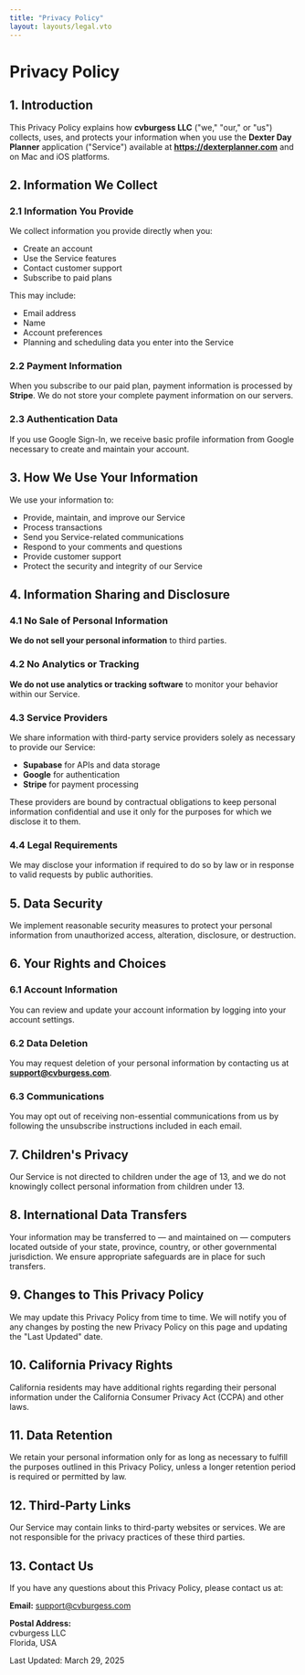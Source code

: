 ```yaml
---
title: "Privacy Policy"
layout: layouts/legal.vto
---
```


# Privacy Policy

## 1. Introduction

This Privacy Policy explains how **cvburgess LLC** ("we," "our," or "us") collects, uses, and protects your information when you use the **Dexter Day Planner** application ("Service") available at **https://dexterplanner.com** and on Mac and iOS platforms.

## 2. Information We Collect

### 2.1 Information You Provide
We collect information you provide directly when you:
- Create an account
- Use the Service features
- Contact customer support
- Subscribe to paid plans

This may include:
- Email address
- Name
- Account preferences
- Planning and scheduling data you enter into the Service

### 2.2 Payment Information
When you subscribe to our paid plan, payment information is processed by **Stripe**. We do not store your complete payment information on our servers.

### 2.3 Authentication Data
If you use Google Sign-In, we receive basic profile information from Google necessary to create and maintain your account.

## 3. How We Use Your Information

We use your information to:
- Provide, maintain, and improve our Service
- Process transactions
- Send you Service-related communications
- Respond to your comments and questions
- Provide customer support
- Protect the security and integrity of our Service

## 4. Information Sharing and Disclosure

### 4.1 No Sale of Personal Information
**We do not sell your personal information** to third parties.

### 4.2 No Analytics or Tracking
**We do not use analytics or tracking software** to monitor your behavior within our Service.

### 4.3 Service Providers
We share information with third-party service providers solely as necessary to provide our Service:
- **Supabase** for APIs and data storage
- **Google** for authentication
- **Stripe** for payment processing

These providers are bound by contractual obligations to keep personal information confidential and use it only for the purposes for which we disclose it to them.

### 4.4 Legal Requirements
We may disclose your information if required to do so by law or in response to valid requests by public authorities.

## 5. Data Security

We implement reasonable security measures to protect your personal information from unauthorized access, alteration, disclosure, or destruction.

## 6. Your Rights and Choices

### 6.1 Account Information
You can review and update your account information by logging into your account settings.

### 6.2 Data Deletion
You may request deletion of your personal information by contacting us at **support@cvburgess.com**.

### 6.3 Communications
You may opt out of receiving non-essential communications from us by following the unsubscribe instructions included in each email.

## 7. Children's Privacy

Our Service is not directed to children under the age of 13, and we do not knowingly collect personal information from children under 13.

## 8. International Data Transfers

Your information may be transferred to — and maintained on — computers located outside of your state, province, country, or other governmental jurisdiction. We ensure appropriate safeguards are in place for such transfers.

## 9. Changes to This Privacy Policy

We may update this Privacy Policy from time to time. We will notify you of any changes by posting the new Privacy Policy on this page and updating the "Last Updated" date.

## 10. California Privacy Rights

California residents may have additional rights regarding their personal information under the California Consumer Privacy Act (CCPA) and other laws.

## 11. Data Retention

We retain your personal information only for as long as necessary to fulfill the purposes outlined in this Privacy Policy, unless a longer retention period is required or permitted by law.

## 12. Third-Party Links

Our Service may contain links to third-party websites or services. We are not responsible for the privacy practices of these third parties.

## 13. Contact Us

If you have any questions about this Privacy Policy, please contact us at:

**Email:** support@cvburgess.com

**Postal Address:**  
cvburgess LLC  
Florida, USA

Last Updated: March 29, 2025

